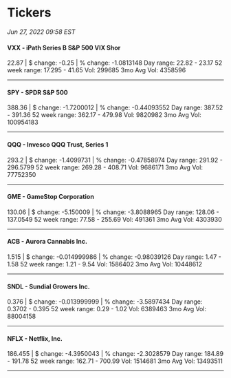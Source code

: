 # Tickers
*Jun 27, 2022 09:58 EST*

#### VXX - iPath Series B S&P 500 VIX Shor
22.87 | $ change: -0.25 | % change: -1.0813148
Day range: 22.82 - 23.17 52 week range: 17.295 - 41.65
Vol: 299685 3mo Avg Vol: 4358596

---

#### SPY - SPDR S&P 500
388.36 | $ change: -1.7200012 | % change: -0.44093552
Day range: 387.52 - 391.36 52 week range: 362.17 - 479.98
Vol: 9820982 3mo Avg Vol: 100954183

---

#### QQQ - Invesco QQQ Trust, Series 1
293.2 | $ change: -1.4099731 | % change: -0.47858974
Day range: 291.92 - 296.5799 52 week range: 269.28 - 408.71
Vol: 9686171 3mo Avg Vol: 77752350

---

#### GME - GameStop Corporation
130.06 | $ change: -5.150009 | % change: -3.8088965
Day range: 128.06 - 137.0549 52 week range: 77.58 - 255.69
Vol: 491361 3mo Avg Vol: 4303930

---

#### ACB - Aurora Cannabis Inc.
1.515 | $ change: -0.014999986 | % change: -0.98039126
Day range: 1.47 - 1.58 52 week range: 1.21 - 9.54
Vol: 1586402 3mo Avg Vol: 10448612

---

#### SNDL - Sundial Growers Inc.
0.376 | $ change: -0.013999999 | % change: -3.5897434
Day range: 0.3702 - 0.395 52 week range: 0.29 - 1.02
Vol: 6389463 3mo Avg Vol: 88004158

---

#### NFLX - Netflix, Inc.
186.455 | $ change: -4.3950043 | % change: -2.3028579
Day range: 184.89 - 191.78 52 week range: 162.71 - 700.99
Vol: 1514681 3mo Avg Vol: 13493511

---

